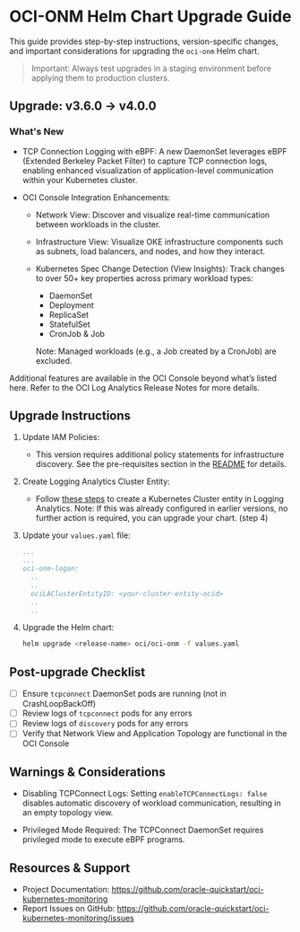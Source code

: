 
# OCI-ONM Helm Chart Upgrade Guide

This guide provides step-by-step instructions, version-specific changes, and important considerations for upgrading the `oci-onm` Helm chart.

> Important: Always test upgrades in a staging environment before applying them to production clusters.

## Upgrade: v3.6.0 → v4.0.0

### What's New


- TCP Connection Logging with eBPF:
  A new DaemonSet leverages eBPF (Extended Berkeley Packet Filter) to capture TCP connection logs, enabling enhanced visualization of application-level communication within your Kubernetes cluster.

- OCI Console Integration Enhancements:
  - Network View: Discover and visualize real-time communication between workloads in the cluster.
  - Infrastructure View: Visualize OKE infrastructure components such as subnets, load balancers, and nodes, and how they interact.
  - Kubernetes Spec Change Detection (View Insights): Track changes to over 50+ key properties across primary workload types:
    - DaemonSet
    - Deployment
    - ReplicaSet
    - StatefulSet
    - CronJob & Job

    Note: Managed workloads (e.g., a Job created by a CronJob) are excluded.

Additional features are available in the OCI Console beyond what’s listed here. Refer to the OCI Log Analytics Release Notes for more details.

## Upgrade Instructions


1. Update IAM Policies:
   - This version requires additional policy statements for infrastructure discovery.
     See the pre-requisites section in the [README](../README.md#0-pre-requisites) for details.

2. Create Logging Analytics Cluster Entity:
   - Follow [these steps](../README.md#1-create-logging-analytics-entity-of-type-kubernetes-cluster) to create a Kubernetes Cluster entity in Logging Analytics.
     Note: If this was already configured in earlier versions, no further action is required, you can upgrade your chart. (step 4)

3. Update your `values.yaml` file:

    ```yaml
    ...
    ...
    oci-onm-logan:
      ..
      ..
      ociLAClusterEntityID: <your-cluster-entity-ocid>
      ..
      ..
    ```

4. Upgrade the Helm chart:

    ```bash
    helm upgrade <release-name> oci/oci-onm -f values.yaml
    ```

## Post-upgrade Checklist

- [ ] Ensure `tcpconnect` DaemonSet pods are running (not in CrashLoopBackOff)
- [ ] Review logs of `tcpconnect` pods for any errors
- [ ] Review logs of `discovery` pods for any errors
- [ ] Verify that Network View and Application Topology are functional in the OCI Console

## Warnings & Considerations


- Disabling TCPConnect Logs:
  Setting `enableTCPConnectLogs: false` disables automatic discovery of workload communication, resulting in an empty topology view.

- Privileged Mode Required:
  The TCPConnect DaemonSet requires privileged mode to execute eBPF programs.

## Resources & Support

- Project Documentation: https://github.com/oracle-quickstart/oci-kubernetes-monitoring
- Report Issues on GitHub: https://github.com/oracle-quickstart/oci-kubernetes-monitoring/issues
